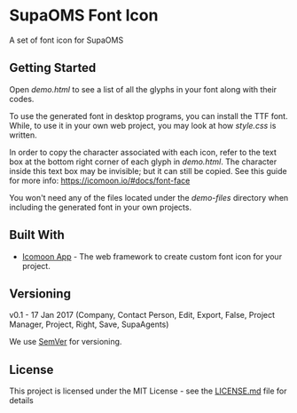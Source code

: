 # SupaOMS Font Icon

A set of font icon for SupaOMS

## Getting Started

Open *demo.html* to see a list of all the glyphs in your font along with their codes.

To use the generated font in desktop programs, you can install the TTF font. While, to use it in your own web project, you may look at how *style.css* is written.

In order to copy the character associated with each icon, refer to the text box at the bottom right corner of each glyph in *demo.html*. The character inside this text box may be invisible; but it can still be copied. See this guide for more info: https://icomoon.io/#docs/font-face

You won't need any of the files located under the *demo-files* directory when including the generated font in your own projects.

## Built With

* [Icomoon App](https://icomoon.io/) - The web framework to create custom font icon for your project.

## Versioning
v0.1 - 17 Jan 2017 (Company, Contact Person, Edit, Export, False, Project Manager, Project, Right, Save, SupaAgents)

We use [SemVer](http://semver.org/) for versioning.

## License

This project is licensed under the MIT License - see the [LICENSE.md](LICENSE.md) file for details
